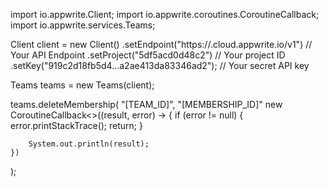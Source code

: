 import io.appwrite.Client;
import io.appwrite.coroutines.CoroutineCallback;
import io.appwrite.services.Teams;

Client client = new Client()
    .setEndpoint("https://<REGION>.cloud.appwrite.io/v1") // Your API Endpoint
    .setProject("5df5acd0d48c2") // Your project ID
    .setKey("919c2d18fb5d4...a2ae413da83346ad2"); // Your secret API key

Teams teams = new Teams(client);

teams.deleteMembership(
    "[TEAM_ID]",
    "[MEMBERSHIP_ID]"
    new CoroutineCallback<>((result, error) -> {
        if (error != null) {
            error.printStackTrace();
            return;
        }

        System.out.println(result);
    })
);
